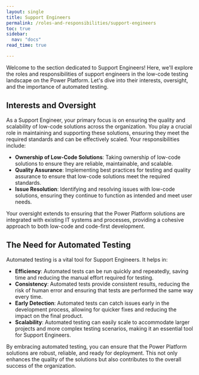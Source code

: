 ```yaml
---
layout: single
title: Support Engineers
permalink: /roles-and-responsibilities/support-engineers
toc: true
sidebar:
  nav: "docs"
read_time: true

---
```


Welcome to the section dedicated to Support Engineers! Here, we'll explore the roles and responsibilities of support engineers in the low-code testing landscape on the Power Platform. Let's dive into their interests, oversight, and the importance of automated testing.

## Interests and Oversight

As a Support Engineer, your primary focus is on ensuring the quality and scalability of low-code solutions across the organization. You play a crucial role in maintaining and supporting these solutions, ensuring they meet the required standards and can be effectively scaled. Your responsibilities include:

- **Ownership of Low-Code Solutions**: Taking ownership of low-code solutions to ensure they are reliable, maintainable, and scalable.
- **Quality Assurance**: Implementing best practices for testing and quality assurance to ensure that low-code solutions meet the required standards.
- **Issue Resolution**: Identifying and resolving issues with low-code solutions, ensuring they continue to function as intended and meet user needs.

Your oversight extends to ensuring that the Power Platform solutions are integrated with existing IT systems and processes, providing a cohesive approach to both low-code and code-first development.

## The Need for Automated Testing

Automated testing is a vital tool for Support Engineers. It helps in:

- **Efficiency**: Automated tests can be run quickly and repeatedly, saving time and reducing the manual effort required for testing.
- **Consistency**: Automated tests provide consistent results, reducing the risk of human error and ensuring that tests are performed the same way every time.
- **Early Detection**: Automated tests can catch issues early in the development process, allowing for quicker fixes and reducing the impact on the final product.
- **Scalability**: Automated testing can easily scale to accommodate larger projects and more complex testing scenarios, making it an essential tool for Support Engineers.

By embracing automated testing, you can ensure that the Power Platform solutions are robust, reliable, and ready for deployment. This not only enhances the quality of the solutions but also contributes to the overall success of the organization.
